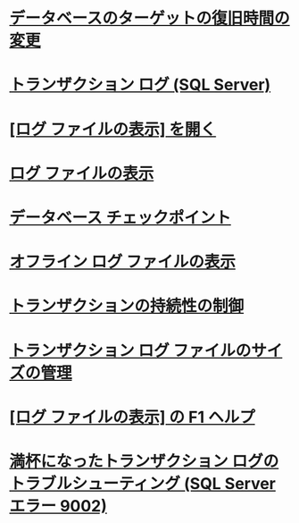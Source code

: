 # [データベースのターゲットの復旧時間の変更](change-the-target-recovery-time-of-a-database-sql-server.md)
# [トランザクション ログ (SQL Server)](the-transaction-log-sql-server.md)
# [[ログ ファイルの表示] を開く](open-log-file-viewer.md)
# [ログ ファイルの表示](log-file-viewer.md)
# [データベース チェックポイント](database-checkpoints-sql-server.md)
# [オフライン ログ ファイルの表示](view-offline-log-files.md)
# [トランザクションの持続性の制御](control-transaction-durability.md)
# [トランザクション ログ ファイルのサイズの管理](manage-the-size-of-the-transaction-log-file.md)
# [[ログ ファイルの表示] の F1 ヘルプ](log-file-viewer-f1-help.md)
# [満杯になったトランザクション ログのトラブルシューティング (SQL Server エラー 9002)](troubleshoot-a-full-transaction-log-sql-server-error-9002.md)

